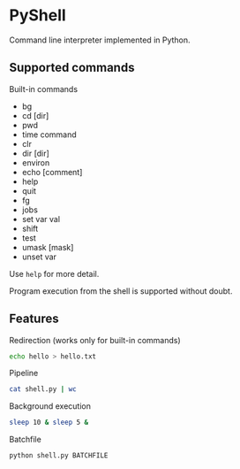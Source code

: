 # PyShell

Command line interpreter implemented in Python.

## Supported commands

Built-in commands

- bg
- cd [dir]
- pwd
- time command
- clr
- dir [dir]
- environ
- echo [comment]
- help
- quit
- fg
- jobs
- set var val
- shift
- test
- umask [mask]
- unset var

Use `help` for more detail.

Program execution from the shell is supported without doubt.

## Features

Redirection (works only for built-in commands)

```sh
echo hello > hello.txt
```

Pipeline

```sh
cat shell.py | wc
```

Background execution

```sh
sleep 10 & sleep 5 &
```

Batchfile

```sh
python shell.py BATCHFILE
```
